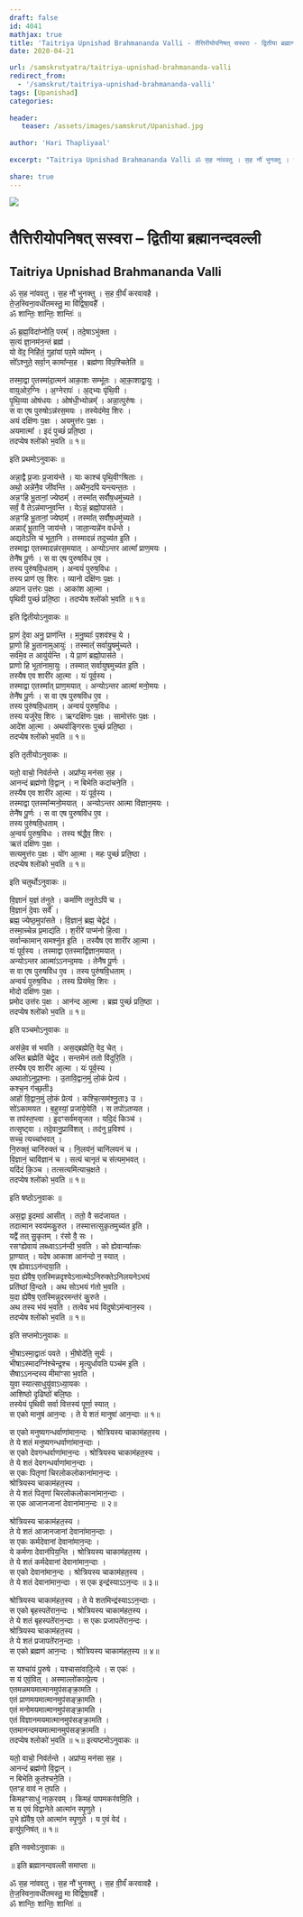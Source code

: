 ```yaml
---
draft: false
id: 4041    
mathjax: true    
title: 'Taitriya Upnishad Brahmananda Valli - तैत्तिरीयोपनिषत् सस्वरा - द्वितीया ब्रह्मानन्दवल्ली'    
date: 2020-04-21    

url: /samskrutyatra/taitriya-upnishad-brahmananda-valli
redirect_from: 
  - '/samskrut/taitriya-upnishad-brahmananda-valli'
tags: [Upanishad]    
categories:    
    
header:    
   teaser: /assets/images/samskrut/Upanishad.jpg    
    
author: 'Hari Thapliyaal'    
    
excerpt: "Taitriya Upnishad Brahmananda Valli ॐ स॒ह ना॑ववतु । स॒ह नौ॑ भुनक्तु । स॒ह वी॒र्यं॑ करवावहै । ते॒ज॒स्विना॒वधी॑तमस्तु॒ मा वि॑द्विषा॒वहै᳚ । ॐ शान्तिः॒ शान्तिः॒ शान्तिः॑ ॥ ॐ ब्र॒ह्म॒विदा॑प्नोति॒ परम्᳚ । तदे॒षाऽभु॑क्ता । स॒त्यं ज्ञा॒नम॑न॒न्तं ब्रह्म॑ । यो वे॑द॒ निहि॑तं॒ गुहा॑यां"
    
share: true    
---
```

![](/assets/images/samskrut/Upanishad.jpg)    
    
# तैत्तिरीयोपनिषत् सस्वरा – द्वितीया ब्रह्मानन्दवल्ली    
## Taitriya Upnishad Brahmananda Valli    
    
    
ॐ स॒ह ना॑ववतु । स॒ह नौ॑ भुनक्तु । स॒ह वी॒र्यं॑ करवावहै ।    
ते॒ज॒स्विना॒वधी॑तमस्तु॒ मा वि॑द्विषा॒वहै᳚ ।    
ॐ शान्तिः॒ शान्तिः॒ शान्तिः॑ ॥    
    
ॐ ब्र॒ह्म॒विदा॑प्नोति॒ परम्᳚ । तदे॒षाऽभु॑क्ता ।    
स॒त्यं ज्ञा॒नम॑न॒न्तं ब्रह्म॑ ।    
यो वे॑द॒ निहि॑तं॒ गुहा॑यां पर॒मे व्यो॑मन् ।    
सो᳚ऽश्नुते॒ सर्वा॒न् कामा᳚न्स॒ह । ब्रह्म॑णा विप॒श्चितेति॑ ॥    
    
तस्मा॒द्वा ए॒तस्मा॑दा॒त्मन॑ आका॒शः सम्भू॑तः । आ॒का॒शाद्वा॒युः ।    
वाय्॒ओर॒ग्निः । अ॒ग्नेरापः॑ । अ॒द्भ्यः पृ॑थि॒वी ।    
पृ॒थि॒व्या ओष॑धयः । ओष॑धी॒भ्योन्नम्᳚ । अन्ना॒त्पुरु॑षः ।    
स वा एष पुरुषोऽन्न॑रस॒मयः । तस्येद॑मेव॒ शिरः ।    
अयं दक्षि॑णः प॒क्षः । अयमुत्त॑रः प॒क्षः ।    
अयमात्मा᳚ । इदं पुच्छं॑ प्रति॒ष्ठा ।    
तदप्येष श्लो॑को भ॒वति ॥ १॥    
    
इति प्रथमोऽनुवाकः ॥    
    
अन्ना॒द्वै प्र॒जाः प्र॒जाय॑न्ते । याः काश्च॑ पृथि॒वीꣳश्रिताः ।    
अथो॒ अन्ने॑नै॒व जी॑वन्ति । अथै॑न॒दपि॑ यन्त्यन्त॒तः ।    
अन्न॒ꣳहि भू॒तानां॒ ज्येष्ठम्᳚ । तस्मा᳚त् सर्वौष॒धमु॑च्यते ।    
सर्वं॒ वै तेऽन्न॑माप्नुवन्ति । येऽन्नं॒ ब्रह्मो॒पास॑ते ।    
अन्न॒ꣳहि भू॒तानां॒ ज्येष्ठम्᳚ । तस्मा᳚त् सर्वौष॒धमु॑च्यते ।    
अन्नाद्᳚ भू॒तानि॒ जाय॑न्ते । जाता॒न्यन्ने॑न वर्धन्ते ।    
अद्यतेऽत्ति च॑ भूता॒नि । तस्मादन्नं तदुच्य॑त इ॒ति ।    
तस्माद्वा एतस्मादन्न॑रस॒मयात् । अन्योऽन्तर आत्मा᳚ प्राण॒मयः ।    
तेनै॑ष पू॒र्णः । स वा एष पुरुषवि॑ध ए॒व ।    
तस्य पुरु॑षवि॒धताम् । अन्वयं॑ पुरुष॒विधः ।    
तस्य प्राण॑ एव॒ शिरः । व्यानो दक्षि॑णः प॒क्षः ।    
अपान उत्त॑रः प॒क्षः । आका॑श आ॒त्मा ।    
पृथिवी पुच्छं॑ प्रति॒ष्ठा । तदप्येष श्लो॑को भ॒वति ॥ १॥    
    
इति द्वितीयोऽनुवाकः ॥    
    
प्रा॒णं दे॒वा अनु॒ प्राण॑न्ति । म॒नु॒ष्याः᳚ प॒शव॑श्च॒ ये ।    
प्रा॒णो हि भू॒तानाम्॒आयुः॑ । तस्मात्᳚ सर्वायु॒षमु॑च्यते ।    
सर्व॑मे॒व त आयु॑र्यन्ति । ये प्रा॒णं ब्रह्मो॒पास॑ते ।    
प्राणो हि भूता॑नामा॒युः । तस्मात् सर्वायुषमुच्य॑त इ॒ति ।    
तस्यैष एव शारी॑र आ॒त्मा । यः॑ पूर्व॒स्य ।    
तस्माद्वा एतस्मा᳚त् प्राण॒मयात् । अन्योऽन्तर आत्मा॑ मनो॒मयः ।    
तेनै॑ष पू॒र्णः । स वा एष पुरुषवि॑ध ए॒व ।    
तस्य पुरु॑षवि॒धताम् । अन्वयं॑ पुरुष॒विधः ।    
तस्य यजु॑रेव॒ शिरः । ऋग्दक्षि॑णः प॒क्षः । सामोत्त॑रः प॒क्षः ।    
आदे॑श आ॒त्मा । अथर्वाङ्गिरसः पुच्छं॑ प्रति॒ष्ठा ।    
तदप्येष श्लो॑को भ॒वति ॥ १॥    
    
इति तृतीयोऽनुवाकः ॥    
    
यतो॒ वाचो॒ निव॑र्तन्ते । अप्रा᳚प्य॒ मन॑सा स॒ह ।    
आनन्दं ब्रह्म॑णो वि॒द्वान् । न बिभेति कदा॑चने॒ति ।    
तस्यैष एव शारी॑र आ॒त्मा । यः॑ पूर्व॒स्य ।    
तस्माद्वा एतस्मा᳚न्मनो॒मयात् । अन्योऽन्तर आत्मा वि॑ज्ञान॒मयः ।    
तेनै॑ष पू॒र्णः । स वा एष पुरुषवि॑ध ए॒व ।    
तस्य पुरु॑षवि॒धताम् ।    
अ॒न्वयं॑ पुरुष॒विधः । तस्य श्र॑द्धैव॒ शिरः ।    
ऋतं दक्षि॑णः प॒क्षः ।    
सत्यमुत्त॑रः प॒क्षः । यो॑ग आ॒त्मा । महः पुच्छं॑ प्रति॒ष्ठा ।    
तदप्येष श्लो॑को भ॒वति ॥ १॥    
    
इति चतुर्थोऽनुवाकः ॥    
    
वि॒ज्ञानं॑ य॒ज्ञं त॑नुते । कर्मा॑णि तनु॒तेऽपि॑ च ।    
वि॒ज्ञानं॑ दे॒वाः सर्वे᳚ ।    
ब्रह्म॒ ज्येष्ठ॒मुपा॑सते । वि॒ज्ञानं॒ ब्रह्म॒ चेद्वेद॑ ।    
तस्मा॒च्चेन्न प्र॒माद्य॑ति । श॒रीरे॑ पाप्म॑नो हि॒त्वा ।    
सर्वान्कामान् समश्नु॑त इ॒ति । तस्यैष एव शारी॑र आ॒त्मा ।    
यः॑ पूर्व॒स्य । तस्माद्वा एतस्माद्वि॑ज्ञान॒मयात् ।    
अन्योऽन्तर आत्मा॑ऽऽनन्द॒मयः । तेनै॑ष पू॒र्णः ।    
स वा एष पुरुषवि॑ध ए॒व । तस्य पुरु॑षवि॒धताम् ।    
अन्वयं॑ पुरुष॒विधः । तस्य प्रिय॑मेव॒ शिरः ।    
मोदो दक्षि॑णः प॒क्षः ।    
प्रमोद उत्त॑रः प॒क्षः । आन॑न्द आ॒त्मा । ब्रह्म पुच्छं॑ प्रति॒ष्ठा ।    
तदप्येष श्लो॑को भ॒वति ॥ १॥    
    
इति पञ्चमोऽनुवाकः ॥    
    
अस॑न्ने॒व स॑ भवति । अस॒द्ब्रह्मेति॒ वेद॒ चेत् ।    
अस्ति ब्रह्मेति॑ चेद्वे॒द । सन्तमेनं ततो वि॑दुरि॒ति ।    
तस्यैष एव शारी॑र आ॒त्मा । यः॑ पूर्व॒स्य ।    
अथातो॑ऽनुप्र॒श्नाः । उ॒तावि॒द्वान॒मुं लो॒कं प्रेत्य॑ ।    
कश्च॒न ग॑च्छ॒ती३    
आहो॑ वि॒द्वान॒मुं लो॒कं प्रेत्य॑ । कश्चि॒त्सम॑श्नु॒ता३ उ ।    
सो॑ऽकामयत । ब॒हुस्यां॒ प्रजा॑ये॒येति॑ । स तपो॑ऽतप्यत ।    
स तप॑स्त॒प्त्वा । इ॒दꣳसर्व॑मसृजत । यदि॒दं किञ्च॑ ।    
तत्सृ॒ष्ट्वा । तदे॒वानु॒प्रावि॑शत् । तद॑नु प्र॒विश्य॑ ।    
सच्च॒ त्यच्चा॑भवत् ।    
नि॒रुक्तं॒ चानि॑रुक्तं च । नि॒लय॑नं॒ चानि॑लयनं च ।    
वि॒ज्ञानं॒ चावि॑ज्ञानं च । सत्यं चानृतं च स॑त्यम॒भवत् ।    
यदि॑दं कि॒ञ्च । तत्सत्यमि॑त्याच॒क्षते ।    
तदप्येष श्लो॑को भ॒वति ॥ १॥    
    
इति षष्ठोऽनुवाकः ॥    
    
अस॒द्वा इ॒दमग्र॑ आसीत् । ततो॒ वै सद॑जायत ।    
तदात्मान स्वय॑मकु॒रुत । तस्मात्तत्सुकृतमुच्य॑त इ॒ति ।    
यद्वै॑ तत् सु॒कृतम् । र॑सो वै॒ सः ।    
रसꣳह्येवायं लब्ध्वाऽऽन॑न्दी भ॒वति । को ह्येवान्या᳚त्कः    
प्रा॒ण्यात् । यदेष आकाश आन॑न्दो न॒ स्यात् ।    
एष ह्येवाऽऽन॑न्दया॒ति ।    
य॒दा ह्ये॑वैष॒ एतस्मिन्नदृश्येऽनात्म्येऽनिरुक्तेऽनिलयनेऽभयं    
प्रति॑ष्ठां वि॒न्दते । अथ सोऽभयं ग॑तो भ॒वति ।    
य॒दा ह्ये॑वैष॒ एतस्मिन्नुदरमन्त॑रं कु॒रुते ।    
अथ तस्य भ॑यं भ॒वति । तत्वेव भयं विदुषोऽम॑न्वान॒स्य ।    
तदप्येष श्लो॑को भ॒वति ॥ १॥    
    
इति सप्तमोऽनुवाकः ॥    
    
भी॒षाऽस्मा॒द्वातः॑ पवते । भी॒षोदे॑ति॒ सूर्यः॑ ।    
भीषाऽस्मादग्नि॑श्चेन्द्र॒श्च । मृत्युर्धावति पञ्च॑म इ॒ति ।    
सैषाऽऽनन्दस्य मीमा॑ꣳसा भ॒वति ।    
युवा स्यात्साधुयु॑वाऽध्या॒यकः ।    
आशिष्ठो दृढिष्ठो॑ बलि॒ष्ठः ।    
तस्येयं पृथिवी सर्वा वित्तस्य॑ पूर्णा॒ स्यात् ।    
स एको मानुष॑ आन॒न्दः । ते ये शतं मानुषा॑ आन॒न्दाः ॥ १॥    
    
स एको मनुष्यगन्धर्वाणा॑मान॒न्दः । श्रोत्रियस्य चाकाम॑हत॒स्य ।    
ते ये शतं मनुष्यगन्धर्वाणा॑मान॒न्दाः ।    
स एको देवगन्धर्वाणा॑मान॒न्दः । श्रोत्रियस्य चाकाम॑हत॒स्य ।    
ते ये शतं देवगन्धर्वाणा॑मान॒न्दाः ।    
स एकः पितृणां चिरलोकलोकाना॑मान॒न्दः ।    
श्रोत्रियस्य चाकाम॑हत॒स्य ।    
ते ये शतं पितृणां चिरलोकलोकाना॑मान॒न्दाः ।    
स एक आजानजानां देवाना॑मान॒न्दः ॥ २॥    
    
श्रोत्रियस्य चाकाम॑हत॒स्य ।    
ते ये शतं आजानजानां देवाना॑मान॒न्दाः ।    
स एकः कर्मदेवानां देवाना॑मान॒न्दः ।    
ये कर्मणा देवान॑पिय॒न्ति । श्रोत्रियस्य चाकाम॑हत॒स्य ।    
ते ये शतं कर्मदेवानां देवाना॑मान॒न्दाः ।    
स एको देवाना॑मान॒न्दः । श्रोत्रियस्य चाकाम॑हत॒स्य ।    
ते ये शतं देवाना॑मान॒न्दाः । स एक इन्द्र॑स्याऽऽन॒न्दः ॥ ३॥    
    
श्रोत्रियस्य चाकाम॑हत॒स्य । ते ये शतमिन्द्र॑स्याऽऽन॒न्दाः ।    
स एको बृहस्पते॑रान॒न्दः । श्रोत्रियस्य चाकाम॑हत॒स्य ।    
ते ये शतं बृहस्पते॑रान॒न्दाः । स एकः प्रजापते॑रान॒न्दः ।    
श्रोत्रियस्य चाकाम॑हत॒स्य ।    
ते ये शतं प्रजापते॑रान॒न्दाः ।    
स एको ब्रह्मण॑ आन॒न्दः । श्रोत्रियस्य चाकाम॑हत॒स्य ॥ ४॥    
    
स यश्चा॑यं पु॒रुषे । यश्चासा॑वादि॒त्ये । स एकः॑ ।    
स य॑ एवं॒वित् । अस्माल्लो॑कात्प्रे॒त्य ।    
एतमन्नमयमात्मानमुप॑सङ्क्रा॒मति ।    
एतं प्राणमयमात्मानमुप॑सङ्क्रा॒मति ।    
एतं मनोमयमात्मानमुप॑सङ्क्रा॒मति ।    
एतं विज्ञानमयमात्मानमुप॑सङ्क्रा॒मति ।    
एतमानन्दमयमात्मानमुप॑सङ्क्रा॒मति ।    
तदप्येष श्लोको॑ भ॒वति ॥ ५॥ इत्यष्टमोऽनुवाकः ॥    
    
यतो॒ वाचो॒ निव॑र्तन्ते । अप्रा॑प्य॒ मन॑सा स॒ह ।    
आनन्दं ब्रह्म॑णो वि॒द्वान् ।    
न बिभेति कुत॑श्चने॒ति ।    
एतꣳह वाव॑ न त॒पति ।    
किमहꣳसाधु॑ नाक॒रवम् । किमहं पापमकर॑वमि॒ति ।    
स य एवं विद्वानेते आत्मा॑न स्पृ॒णुते ।    
उ॒भे ह्ये॑वैष॒ एते आत्मा॑न स्पृ॒णुते । य ए॒वं वेद॑ ।    
इत्यु॑प॒निष॑त् ॥ १॥    
    
इति नवमोऽनुवाकः ॥    
    
॥ इति ब्रह्मानन्दवल्ली समाप्ता ॥    
    
ॐ स॒ह ना॑ववतु । स॒ह नौ॑ भुनक्तु । स॒ह वी॒र्यं॑ करवावहै ।    
ते॒ज॒स्विना॒वधी॑तमस्तु॒ मा वि॑द्विषा॒वहै᳚ ।    
ॐ शान्तिः॒ शान्तिः॒ शान्तिः॑ ॥    
    

